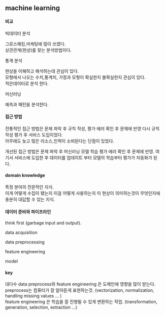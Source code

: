 ## machine learning

#### 비교

빅데이터 분석  

그로스해킹,마케팅에 많이 쓰였다.  
상관관계(현상)를 찾는 분석방법이다.   

통계 분석  

현상을 이해하고 해석하는데 관심이 있다.  
모형에서 나오는 수치,통계치, 가정과 모형이 확실한지 불확실한지 관심이 있다.  
적은데이터로 분석 한다.  

머신러닝  

예측과 패턴을 분석한다.  

#### 접근 방법

전통적인 접근 방법은 문제 파악 후 규칙 작성, 평가 에러 확인 후 문제에 반영 다시 규칙 작성 평가 후 서비스 도입이었다.  
아무래도 늦고 많은 리소스,인력이 소비된다는 단점이 있었다.  

개선된 접근 방법은 문제 파악 후 머신러닝 모델 학습 평가 에러 확인 후 문제에 반영. 여기서 서비스에 도입한 후 데이터를 업데이트 부터 모델의 학습부터 평가가 자동화가 된다.  

#### domain knowledge

특정 분야의 전문적인 지식.  
이게 어떻게 수집이 됐는지 이걸 어떻게 사용하는지 이 현상이 의미하는것이 무엇인지에 충분히 대답할 수 있는 지식.

#### 데이터 준비와 파이프라인

think first (garbage input and output).  

data acquisition  

data preprocessing  

feature engineering   

model  
 
#### key

대다수 data preprocess와 feature engineering 은 도메인에 영향을 많이 받는다.  
preprocess는 컴퓨터가 잘 알아듣게 표현하는것. (vectorization, normalization, handling missing values ... )  
feature engineering 은 학습을 잘 진행될 수 있게 변환하는 작업. (transformation, generation, selection, extraction ...)  
